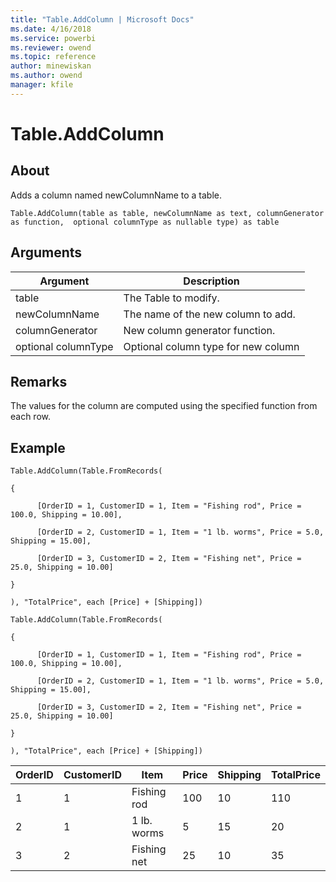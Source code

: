 ```yaml
---
title: "Table.AddColumn | Microsoft Docs"
ms.date: 4/16/2018
ms.service: powerbi
ms.reviewer: owend
ms.topic: reference
author: minewiskan
ms.author: owend
manager: kfile
---
```

# Table.AddColumn

  
## About  
Adds a column named newColumnName to a table.  
  
```  
Table.AddColumn(table as table, newColumnName as text, columnGenerator as function,  optional columnType as nullable type) as table  
```  
  
## Arguments  
  
|Argument|Description|  
|------------|---------------|  
|table|The Table to modify.|  
|newColumnName|The name of the new column to add.|  
|columnGenerator|New column generator function.|  
|optional columnType|Optional column type for new column|  
  
## <a name="__toc360789599"></a>Remarks  
The values for the column are computed using the specified function from each row.  
  
## Example  
  
```  
Table.AddColumn(Table.FromRecords(  
  
{  
  
      [OrderID = 1, CustomerID = 1, Item = "Fishing rod", Price = 100.0, Shipping = 10.00],  
  
      [OrderID = 2, CustomerID = 1, Item = "1 lb. worms", Price = 5.0, Shipping = 15.00],  
  
      [OrderID = 3, CustomerID = 2, Item = "Fishing net", Price = 25.0, Shipping = 10.00]  
  
}  
  
), "TotalPrice", each [Price] + [Shipping])  
  
Table.AddColumn(Table.FromRecords(  
  
{  
  
      [OrderID = 1, CustomerID = 1, Item = "Fishing rod", Price = 100.0, Shipping = 10.00],  
  
      [OrderID = 2, CustomerID = 1, Item = "1 lb. worms", Price = 5.0, Shipping = 15.00],  
  
      [OrderID = 3, CustomerID = 2, Item = "Fishing net", Price = 25.0, Shipping = 10.00]  
  
}  
  
), "TotalPrice", each [Price] + [Shipping])  
```  
  
|OrderID|CustomerID|Item|Price|Shipping|TotalPrice|  
|-----------|--------------|--------|---------|------------|--------------|  
|1|1|Fishing rod|100|10|110|  
|2|1|1 lb. worms|5|15|20|  
|3|2|Fishing net|25|10|35|  
  
